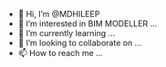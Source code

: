 - 👋 Hi, I’m @MDHILEEP
- 👀 I’m interested in BIM MODELLER ...
- 🌱 I’m currently learning ...
- 💞️ I’m looking to collaborate on ...
- 📫 How to reach me ...

<!---
MDHILEEP/MDHILEEP is a ✨ special ✨ repository because its `README.md` (this file) appears on your GitHub profile.
You can click the Preview link to take a look at your changes.
--->
